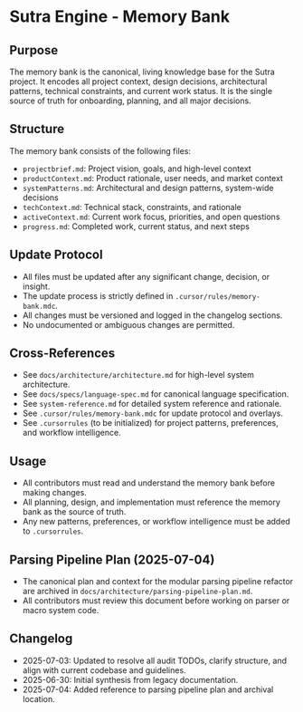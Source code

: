 # Sutra Engine - Memory Bank

## Purpose

The memory bank is the canonical, living knowledge base for the Sutra project. It encodes all project context, design decisions, architectural patterns, technical constraints, and current work status. It is the single source of truth for onboarding, planning, and all major decisions.

## Structure

The memory bank consists of the following files:

- `projectbrief.md`: Project vision, goals, and high-level context
- `productContext.md`: Product rationale, user needs, and market context
- `systemPatterns.md`: Architectural and design patterns, system-wide decisions
- `techContext.md`: Technical stack, constraints, and rationale
- `activeContext.md`: Current work focus, priorities, and open questions
- `progress.md`: Completed work, current status, and next steps

## Update Protocol

- All files must be updated after any significant change, decision, or insight.
- The update process is strictly defined in `.cursor/rules/memory-bank.mdc`.
- All changes must be versioned and logged in the changelog sections.
- No undocumented or ambiguous changes are permitted.

## Cross-References

- See `docs/architecture/architecture.md` for high-level system architecture.
- See `docs/specs/language-spec.md` for canonical language specification.
- See `system-reference.md` for detailed system reference and rationale.
- See `.cursor/rules/memory-bank.mdc` for update protocol and overlays.
- See `.cursorrules` (to be initialized) for project patterns, preferences, and workflow intelligence.

## Usage

- All contributors must read and understand the memory bank before making changes.
- All planning, design, and implementation must reference the memory bank as the source of truth.
- Any new patterns, preferences, or workflow intelligence must be added to `.cursorrules`.

## Parsing Pipeline Plan (2025-07-04)

- The canonical plan and context for the modular parsing pipeline refactor are archived in `docs/architecture/parsing-pipeline-plan.md`.
- All contributors must review this document before working on parser or macro system code.

## Changelog

- 2025-07-03: Updated to resolve all audit TODOs, clarify structure, and align with current codebase and guidelines.
- 2025-06-30: Initial synthesis from legacy documentation.
- 2025-07-04: Added reference to parsing pipeline plan and archival location.

